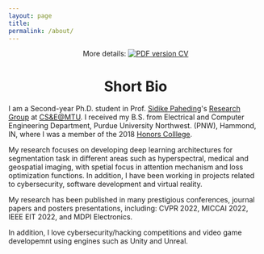 ```yaml
---
layout: page
title: 
permalink: /about/
---
```


<p align="center">
    More details: 
    <a href="https://www.dropbox.com/s/mgwiep5aiesis9q/CV_Jingbo_Shang_20181125.pdf?dl=1">
        <img alt="PDF version CV" src="https://img.shields.io/badge/Curriculum Vitae-PDF-blue.svg">
    </a>
</p>


# <center>Short Bio</center>

I am a Second-year Ph.D. student in Prof. [Sidike Paheding](https://www.mtu.edu/applied-computing/about/faculty/ac-faculty/paheding/)'s [Research Group](https://mtu.edu) at [CS&E@MTU](https://www.mtu.edu/cse/). I received my B.S. from Electrical and Computer Engineering Department, Purdue University Northwest. (PNW), Hammond, IN, where I was a member of the 2018 [Honors Colllege](https://www.pnw.edu/honors-college/). 


My research focuses on developing deep learning architectures for segmentation task in different areas such as hyperspectral, medical and geospatial imaging, with spetial focus in attention mechanism and loss optimization functions. In addition, I have been working in projects related to cybersecurity, software development and virtual reality.

My research has been published in many prestigious conferences, journal papers and posters presentations, including: CVPR 2022, MICCAI 2022, IEEE EIT 2022, and MDPI Electronics.


In addition, I love cybersecurity/hacking competitions and video game developemnt using engines such as Unity and Unreal. 
